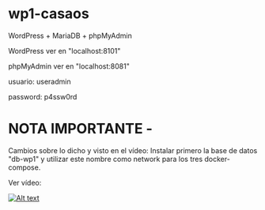 # wp1-casaos

WordPress + MariaDB + phpMyAdmin

WordPress ver en "localhost:8101"

phpMyAdmin ver en "localhost:8081"

usuario: useradmin

password: p4ssw0rd

# NOTA IMPORTANTE - 

Cambios sobre lo dicho y visto en el vídeo: Instalar primero la base de datos "db-wp1" y utilizar este nombre como network para los tres docker-compose.


Ver vídeo:

[![Alt text](https://img.youtube.com/vi/bncLPxOW-b0/0.jpg)](https://www.youtube.com/watch?v=bncLPxOW-b0)
